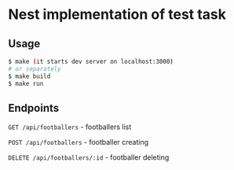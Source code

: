 # Nest implementation of test task

## Usage

```sh
$ make (it starts dev server on localhost:3000)
# or separately
$ make build
$ make run
```

## Endpoints

`GET /api/footballers` - footballers list

`POST /api/footballers` - footballer creating

`DELETE /api/footballers/:id` - footballer deleting
